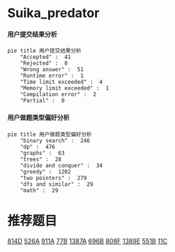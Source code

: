 # Suika_predator

<!-- tabs:start -->



#### **用户提交结果分析**

```mermaid
pie title 用户提交结果分析
    "Accepted" :  41
    "Rejected" :  0
    "Wrong answer" :  51
    "Runtime error" :  1
    "Time limit exceeded" :  4
    "Memory limit exceeded" :  1
    "Compilation error" :  2
    "Partial" :  0
```

#### **用户做题类型偏好分析**

```mermaid
pie title 用户做题类型偏好分析
    "binary search" :  246
    "dp" :  476
    "graphs" :  63
    "trees" :  28
    "divide and conquer" :  34
    "greedy" :  1202
    "two pointers" :  279
    "dfs and similar" :  29
    "math" :  29
```



<!-- tabs:end -->
# 推荐题目
[814D](https://codeforces.com/contest/814/problem/D)
[526A](https://codeforces.com/contest/526/problem/A)
[911A](https://codeforces.com/contest/911/problem/A)
[77B](https://codeforces.com/contest/77/problem/B)
[1387A](https://codeforces.com/contest/1387/problem/A)
[696B](https://codeforces.com/contest/696/problem/B)
[808F](https://codeforces.com/contest/808/problem/F)
[1389E](https://codeforces.com/contest/1389/problem/E)
[551B](https://codeforces.com/contest/551/problem/B)
[11C](https://codeforces.com/contest/11/problem/C)
